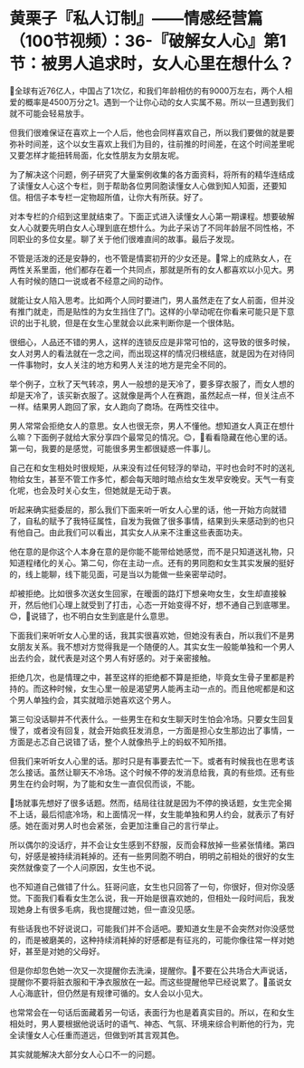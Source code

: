# 黄栗子『私人订制』——情感经营篇（100节视频）：36-『破解女人心』第1节：被男人追求时，女人心里在想什么？

🎼全球有近76亿人，中国占了1次亿，和我们年龄相仿的有9000万左右，两个人相爱的概率是4500万分之1。遇到一个让你心动的女人实属不易。所以一旦遇到我们就不可能会轻易放手。

但我们很难保证在喜欢上一个人后，他也会同样喜欢自己，所以我们要做的就是要弥补时间差，这个以女生喜欢上我们为目的，往前推的时间差，在这个时间差里呢又要怎样才能扭转局面，化女性朋友为女朋友呢。

为了解决这个问题，例子研究了大量案例收集的各方面资料，将所有的精华连结成了读懂女人心这个专栏，则于帮助各位男同胞读懂女人心做到知人知面，还要知信。相信子本专栏一定物超所值，让你大有所获。好了。

对本专栏的介绍到这里就结束了。下面正式进入读懂女人心第一期课程。想要破解女人心就要先明白女人心理到底在想什么。为此子采访了不同年龄层不同性格，不同职业的多位女星。聊了关于他们很难直间的故事。最后子发现。

不管是活泼的还是安静的，也不管是情窦初开的少女还是。🎼常上的成熟女人，在两性关系里面，他们都存在着一个共同点，那就是所有的女人都喜欢以小见大。男人有时候的随口一说或者不经意之间的动作。

就能让女人陷入思考。比如两个人同时要进门，男人虽然走在了女人前面，但并没有推门就走，而是贴性的为女生挡住了门。这样的小举动呢在你看来可能只是下意识的出于礼貌，但是在女生心里就会以此来判断你是一个很体贴。

很细心，人品还不错的男人，这样的连锁反应是非常可怕的，这导致的很多时候，女人对男人的看法就在一念之间，而出现这样的情况归根结底，就是因为在对待同一件事物时，女人关注的地方和男人关注的地方是完全不同的。

举个例子，立秋了天气转凉，男人一般想的是天冷了，要多穿衣服了，而女人想的却是天冷了，该买新衣服了。这就像是两个人在赛跑，虽然起点一样，但关注点不一样。结果男人跑回了家，女人跑向了商场。在两性交往中。

男人常常会拒绝女人的意思。女人也很无奈，男人不懂他。想知道女人真正在想什么嘛？下面例子就给大家分享四个最常见的情况。😊，🎼看看隐藏在他心里的话。第一句，我要的是感觉，可能很多男生都很疑惑一件事儿。

自己在和女生相处时很规矩，从来没有过任何轻浮的举动，平时也会时不时的送礼物给女生，甚至不管工作多忙，都会每天暗时暗点给女生发早安晚安。天气一有变化呢，也会及时关心女生，但她就是无动于衷。

听起来确实挺委屈的，那么我们下面来听一听女人心里的话，他一开始方向就错了，自私的赋予了我特征属性，自发为我做了很多事情，结果到头来感动到的也只有他自己。由此我们可以看出，其实女人从来不注重这些表面功夫。

他在意的是你这个人本身在意的是你能不能带给她感觉，而不是只知道送礼物，只知道程绪化的关心。第二句，你在主动一点。还有的男同胞和女生其实发展的挺好的，线上能聊，线下能见面，可是当以为能做一些亲密举动时。

却被拒绝。比如很多次送女生回家，在暧面的路灯下想亲吻女生，女生却直接躲开，然后他们心理上就受到了打击，心态一开始变得不好，想不通自己到底哪里。😊，🎼说错了，也不明白女生到底是什么意思。

下面我们来听听女人心里的话，我其实很喜欢她，但她没有表白，所以我们不是男女朋友关系。我不想对方觉得我是一个随便的人。其实女生一般能单独和一个男人出去约会，就代表是对这个男人有好感的。对于亲密接触。

拒绝几次，也是情理之中，甚至这样的拒绝都不算是拒绝，毕竟女生骨子里都是矜持的。而这种时候，女生心里一般是渴望男人能再主动一点的。而且他呢都是和这个男人单独约会，其实就暗示她喜欢这个男人。

第三句没话聊并不代表什么。一些男生在和女生聊天时生怕会冷场。只要女生回复慢了，或者没有回复，就会开始疯狂发消息，一方面是担心女生那边出了事情，一方面是忐忑自己说错了话，整个人就像热乎上的蚂蚁不知所措。

但我们来听听女人心里的话。那时只是有事要去忙一下。或者有时候我也在思考该怎么接话。虽然让聊天不冷场。这个时候不停的发消息给我，真的有些烦。还有些男生在约会时啊，为了能和女生一直侃侃而谈，不能。

🎼场就事先想好了很多话题。然而，结局往往就是因为不停的换话题，女生完全揭不上话，最后彻底冷场，和上面情况一样，女生能单独和男人约会，就表示了有好感。她在面对男人时也会紧张，会更加注重自己的言行举止。

所以偶尔的没话疗，并不会让女生感到不舒服，反而会释放掉一些紧张情绪。第四句，好感是被持续消耗掉的。还有一些男同胞不明白，明明之前相处的很好的女生突然就像变了一个人问原因，女生也不说。

也不知道自己做错了什么。狂哥问底，女生也只回答了一句，你很好，但对你没感觉。下面我们看看女生怎么说，我一开始是很喜欢她的，但相处一段时间后，我发现她身上有很多毛病，我也提醒过她，但一直没见感。

有些话我也不好说说口，可能我们并不合适吧。要知道女生是不会突然对你没感觉的，而是被磨美的，这种持续消耗掉的好感都是有征兆的，可能你像往常一样对她好，甚至是对她的父母好。

但是你却忽色她一次又一次提醒你去洗澡，提醒你。🎼不要在公共场合大声说话，提醒你不要将脏衣服和干净衣服放在一起。而这些提醒他早已经说累了。🎼虽说女人心海底针，但仍然是有规律可循的。女人会以小见大。

也常常会在一句话后面藏着另一句话，表面行为也是着真实目的。所以，在和女生相处时，男人要根据他说话时的语气、神态、气氛、环境来综合判断他的行为，完全读懂女人心任重而道远，但做到听其言观其色。

其实就能解决大部分女人心口不一的问题。